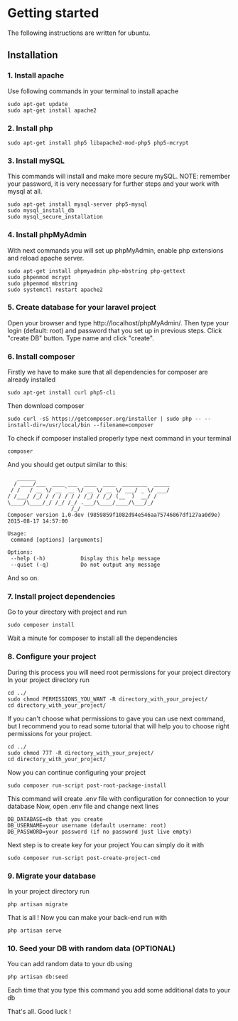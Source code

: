 # Getting started
The following instructions are written for ubuntu.
## Installation
### 1. Install apache
Use following commands in your terminal to install apache
```
sudo apt-get update
sudo apt-get install apache2
```
### 2. Install php
```
sudo apt-get install php5 libapache2-mod-php5 php5-mcrypt
```
### 3. Install mySQL
This commands will install and make more secure mySQL.
NOTE: remember your password, it is very necessary for further steps and your work with mysql at all.
```
sudo apt-get install mysql-server php5-mysql
sudo mysql_install_db
sudo mysql_secure_installation
```
### 4. Install phpMyAdmin
With next commands you will set up phpMyAdmin, enable php extensions and reload apache server.
```
sudo apt-get install phpmyadmin php-mbstring php-gettext
sudo phpenmod mcrypt
sudo phpenmod mbstring
sudo systemctl restart apache2
```
### 5. Create database for your laravel project
Open your browser and type http://localhost/phpMyAdmin/.
Then type your login (default: root) and password that you set up in previous steps.
Click "create DB" button. Type name and click "create".
### 6. Install composer
Firstly we have to make sure that all dependencies for composer are already installed
```
sudo apt-get install curl php5-cli
```
Then download composer
```
sudo curl -sS https://getcomposer.org/installer | sudo php -- --install-dir=/usr/local/bin --filename=composer
```
To check if composer installed properly type next command in your terminal
```
composer
```
And you should get output similar to this:
```
   ______
  / ____/___  ____ ___  ____  ____  ________  _____
 / /   / __ \/ __ `__ \/ __ \/ __ \/ ___/ _ \/ ___/
/ /___/ /_/ / / / / / / /_/ / /_/ (__  )  __/ /
\____/\____/_/ /_/ /_/ .___/\____/____/\___/_/
                    /_/
Composer version 1.0-dev (9859859f1082d94e546aa75746867df127aa0d9e) 2015-08-17 14:57:00

Usage:
 command [options] [arguments]

Options:
 --help (-h)           Display this help message
 --quiet (-q)          Do not output any message
```
And so on.
### 7. Install project dependencies
 Go to your directory with project and run
```
sudo composer install
```
Wait a minute for composer to install all the dependencies
### 8. Configure your project

During this process you will need root permissions for your project directory
In your project directory run
```
cd ../
sudo chmod PERMISSIONS_YOU_WANT -R directory_with_your_project/
cd directory_with_your_project/
```
If you can't choose what permissions to gave you can use next command, but I recommend you to read some tutorial that will help you to choose right permissions for your project.
```
cd ../
sudo chmod 777 -R directory_with_your_project/
cd directory_with_your_project/
```

Now you can continue configuring your project
```
sudo composer run-script post-root-package-install
```
This command will create .env file with configuration for connection to your database
Now, open .env file and change next lines
```
DB_DATABASE=db that you create
DB_USERNAME=your username (default username: root)
DB_PASSWORD=your password (if no password just live empty)
```
Next step is to create key for your project
You can simply do it with
```
sudo composer run-script post-create-project-cmd
```
### 9. Migrate your database
In your project directory run
```
php artisan migrate
```

That is all ! Now you can make your back-end run with
```
php artisan serve
```

### 10. Seed your DB with random data (OPTIONAL)
You can add random data to your db using
```
php artisan db:seed
```
Each time that you type this command you add some additional data to your db

That's all. Good luck !
